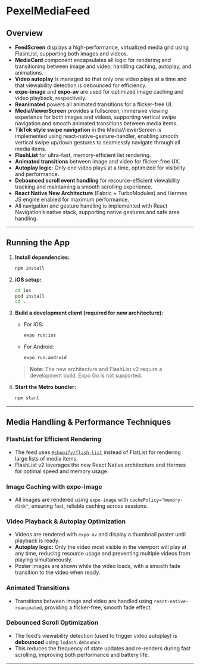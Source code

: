 # PexelMediaFeed

## Overview

- **FeedScreen** displays a high-performance, virtualized media grid using FlashList, supporting both images and videos.
- **MediaCard** component encapsulates all logic for rendering and transitioning between image and video, handling caching, autoplay, and animations.
- **Video autoplay** is managed so that only one video plays at a time and that viewability detection is debounced for efficiency.
- **expo-image** and **expo-av** are used for optimized image caching and video playback, respectively.
- **Reanimated** powers all animated transitions for a flicker-free UI.
- **MediaViewerScreen** provides a fullscreen, immersive viewing experience for both images and videos, supporting vertical swipe navigation and smooth animated transitions between media items.
- **TikTok style swipe navigation** in the MediaViewerScreen is implemented using react-native-gesture-handler, enabling smooth vertical swipe up/down gestures to seamlessly navigate through all media items.
- **FlashList** for ultra-fast, memory-efficient list rendering.
- **Animated transitions** between image and video for flicker-free UX.
- **Autoplay logic**: Only one video plays at a time, optimized for visibility and performance.
- **Debounced scroll event handling** for resource-efficient viewability tracking and maintaining a smooth scrolling experience.
- **React Native New Architecture** (Fabric + TurboModules) and Hermes JS engine enabled for maximum performance.
- All navigation and gesture handling is implemented with React Navigation’s native stack, supporting native gestures and safe area handling.

---

## Running the App

1. **Install dependencies:**

   ```sh
   npm install
   ```

2. **iOS setup:**

   ```sh
   cd ios
   pod install
   cd ..
   ```

3. **Build a development client (required for new architecture):**

   - For iOS:
     ```sh
     expo run:ios
     ```
   - For Android:
     ```sh
     expo run:android
     ```

   > **Note:** The new architecture and FlashList v2 require a development build. Expo Go is not supported.

4. **Start the Metro bundler:**
   ```sh
   npm start
   ```

---

## Media Handling & Performance Techniques

### FlashList for Efficient Rendering

- The feed uses [`@shopify/flash-list`](https://shopify.github.io/flash-list/) instead of FlatList for rendering large lists of media items.
- FlashList v2 leverages the new React Native architecture and Hermes for optimal speed and memory usage.

### Image Caching with expo-image

- All images are rendered using `expo-image` with `cachePolicy="memory-disk"`, ensuring fast, reliable caching across sessions.

### Video Playback & Autoplay Optimization

- Videos are rendered with `expo-av` and display a thumbnail poster until playback is ready.
- **Autoplay logic:** Only the video most visible in the viewport will play at any time, reducing resource usage and preventing multiple videos from playing simultaneously.
- Poster images are shown while the video loads, with a smooth fade transition to the video when ready.

### Animated Transitions

- Transitions between image and video are handled using `react-native-reanimated`, providing a flicker-free, smooth fade effect.

### Debounced Scroll Optimization

- The feed’s viewability detection (used to trigger video autoplay) is **debounced** using `lodash.debounce`.
- This reduces the frequency of state updates and re-renders during fast scrolling, improving both performance and battery life.

---
